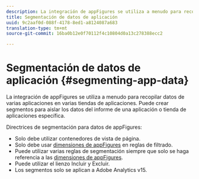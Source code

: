 ```yaml
---
description: La integración de appFigures se utiliza a menudo para recopilar datos de varias aplicaciones en varias tiendas de aplicaciones. Puede crear segmentos para aislar los datos del informe de una aplicación o tienda de aplicaciones específica.
title: Segmentación de datos de aplicación
uuid: 9c2aaf0d-088f-4178-8ed1-a8124087a683
translation-type: tm+mt
source-git-commit: 16ba0b12e0f70112f4c10804d0a13c278388ecc2

---
```



# Segmentación de datos de aplicación {#segmenting-app-data}

La integración de appFigures se utiliza a menudo para recopilar datos de varias aplicaciones en varias tiendas de aplicaciones. Puede crear segmentos para aislar los datos del informe de una aplicación o tienda de aplicaciones específica.

Directrices de segmentación para datos de appFigures:

* Solo debe utilizar contenedores de vista de página.
* Solo debe usar [dimensiones de appFigures](/help/import/data-connectors/appfigures-overview/appfigures-metrics.md) en reglas de filtrado.
* Puede utilizar varias reglas de segmentación siempre que solo se haga referencia a las [dimensiones de appFigures](/help/import/data-connectors/appfigures-overview/appfigures-segment-filter.md).
* Puede utilizar el lienzo Incluir y Excluir.
* Los segmentos solo se aplican a Adobe Analytics v15.
